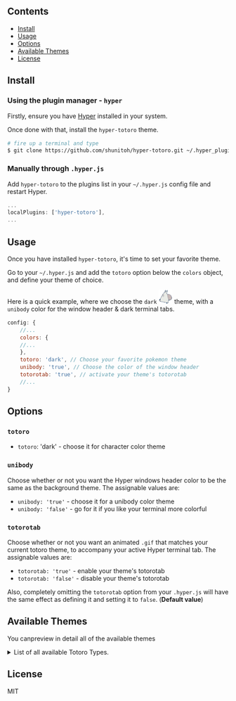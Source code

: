 ## Contents

- [Install](#install)
- [Usage](#usage)
- [Options](#options)
- [Available Themes](#available-themes)
- [License](#license)

## Install

### Using the plugin manager - `hyper`

Firstly, ensure you have [Hyper](https://github.com/zeit/hyper/releases) installed in your system.

Once done with that, install the `hyper-totoro` theme.

```bash
# fire up a terminal and type 
$ git clone https://github.com/shunitoh/hyper-totoro.git ~/.hyper_plugins/local/hyper-totoro
```

### Manually through `.hyper.js`

Add `hyper-totoro` to the plugins list in your `~/.hyper.js` config file and restart Hyper.

```js
...
localPlugins: ['hyper-totoro'],
...
```

## Usage

Once you have installed `hyper-totoro`, it's time to set your favorite theme.

Go to your `~/.hyper.js` and add the `totoro` option below the `colors` object, and define your theme of choice.

Here is a quick example, where we choose the `dark` ![](cursors/dark.gif) theme, with a `unibody` color for the window header & dark terminal tabs.

```js
config: {
    //...
    colors: {
    //...
    },
    totoro: 'dark', // Choose your favorite pokemon theme
    unibody: 'true', // Choose the color of the window header
    totorotab: 'true', // activate your theme's totorotab
    //...
}
```

## Options
### `totoro`

- `totoro`: 'dark' - choose it for character color theme

### `unibody`

Choose whether or not you want the Hyper windows header color to be the same as the background theme.
The assignable values are:

- `unibody: 'true'` - choose it for a unibody color theme
- `unibody: 'false'` - go for it if you like your terminal more colorful

### `totorotab`

Choose whether or not you want an animated `.gif` that matches your current totoro theme, to accompany your active Hyper terminal tab.
The assignable values are:

- `totorotab: 'true'` - enable your theme's totorotab
- `totorotab: 'false'` - disable your theme's totorotab

Also, completely omitting the `totorotab` option from your `.hyper.js` will have the same effect as defining it and setting it to `false`. (**Default value**)


## Available Themes

You canpreview in detail all of the available themes

<details>
<summary>List of all available Totoro Types.</summary>

<br/>

* `Dark`

</details>

## License

MIT
